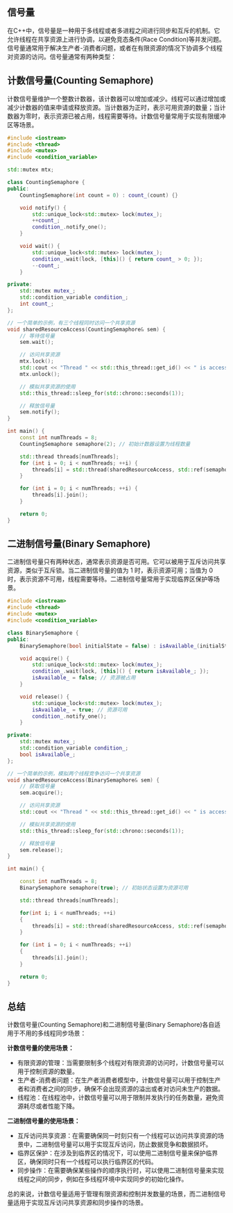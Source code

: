 ## 信号量

​	在C++中，信号量是一种用于多线程或者多进程之间进行同步和互斥的机制。它允许线程在共享资源上进行协调，以避免竞态条件(Race Condition)等并发问题。信号量通常用于解决生产者-消费者问题，或者在有限资源的情况下协调多个线程对资源的访问。信号量通常有两种类型：

## 计数信号量(Counting Semaphore)

​	计数信号量维护一个整数计数器，该计数器可以增加或减少。线程可以通过增加或减少计数器的值来申请或释放资源。当计数器为正时，表示可用资源的数量；当计数器为零时，表示资源已被占用，线程需要等待。计数信号量常用于实现有限缓冲区等场景。

```c++
#include <iostream>
#include <thread>
#include <mutex>
#include <condition_variable>

std::mutex mtx;

class CountingSemaphore {
public:
    CountingSemaphore(int count = 0) : count_(count) {}

    void notify() {
        std::unique_lock<std::mutex> lock(mutex_);
        ++count_;
        condition_.notify_one();
    }

    void wait() {
        std::unique_lock<std::mutex> lock(mutex_);
        condition_.wait(lock, [this]() { return count_ > 0; });
        --count_;
    }

private:
    std::mutex mutex_;
    std::condition_variable condition_;
    int count_;
};

// 一个简单的示例，有三个线程同时访问一个共享资源
void sharedResourceAccess(CountingSemaphore& sem) {
    // 等待信号量
    sem.wait();

    // 访问共享资源
    mtx.lock();
    std::cout << "Thread " << std::this_thread::get_id() << " is accessing the shared resource." << std::endl;
    mtx.unlock();

    // 模拟共享资源的使用
    std::this_thread::sleep_for(std::chrono::seconds(1));

    // 释放信号量
    sem.notify();
}

int main() {
    const int numThreads = 8;
    CountingSemaphore semaphore(2); // 初始计数器设置为线程数量

    std::thread threads[numThreads];
    for (int i = 0; i < numThreads; ++i) {
        threads[i] = std::thread(sharedResourceAccess, std::ref(semaphore));
    }

    for (int i = 0; i < numThreads; ++i) {
        threads[i].join();
    }

    return 0;
}
```

## 二进制信号量(Binary Semaphore)

​	二进制信号量只有两种状态，通常表示资源是否可用。它可以被用于互斥访问共享资源，类似于互斥锁。当二进制信号量的值为 1 时，表示资源可用；当值为 0 时，表示资源不可用，线程需要等待。二进制信号量常用于实现临界区保护等场景。

```c++
#include <iostream>
#include <thread>
#include <mutex>
#include <condition_variable>

class BinarySemaphore {
public:
    BinarySemaphore(bool initialState = false) : isAvailable_(initialState) {}

    void acquire() {
        std::unique_lock<std::mutex> lock(mutex_);
        condition_.wait(lock, [this]() { return isAvailable_; });
        isAvailable_ = false; // 资源被占用
    }

    void release() {
        std::unique_lock<std::mutex> lock(mutex_);
        isAvailable_ = true; // 资源可用
        condition_.notify_one();
    }

private:
    std::mutex mutex_;
    std::condition_variable condition_;
    bool isAvailable_;
};

// 一个简单的示例，模拟两个线程竞争访问一个共享资源
void sharedResourceAccess(BinarySemaphore& sem) {
    // 获取信号量
    sem.acquire();

    // 访问共享资源
    std::cout << "Thread " << std::this_thread::get_id() << " is accessing the shared resource." << std::endl;

    // 模拟共享资源的使用
    std::this_thread::sleep_for(std::chrono::seconds(1));

    // 释放信号量
    sem.release();
}

int main() {

    const int numThreads = 8;
    BinarySemaphore semaphore(true); // 初始状态设置为资源可用

    std::thread threads[numThreads];

    for(int i; i < numThreads; ++i)
    {
        threads[i] = std::thread(sharedResourceAccess, std::ref(semaphore));
    }

    for (int i = 0; i < numThreads; ++i)
    {
        threads[i].join();
    }

    return 0;
}
```

## 总结

计数信号量(Counting Semaphore)和二进制信号量(Binary Semaphore)各自适用于不用的多线程同步场景：

**计数信号量的使用场景：**

- 有限资源的管理：当需要限制多个线程对有限资源的访问时，计数信号量可以用于控制资源的数量。
- 生产者-消费者问题：在生产者消费者模型中，计数信号量可以用于控制生产者和消费者之间的同步，确保不会出现资源的溢出或者对访问未生产的数据。
- 线程池：在线程池中，计数信号量可以用于限制并发执行的任务数量，避免资源耗尽或者性能下降。

**二进制信号量的使用场景：**

- 互斥访问共享资源：在需要确保同一时刻只有一个线程可以访问共享资源的场景中，二进制信号量可以用于实现互斥访问，防止数据竞争和数据损坏。
- 临界区保护：在涉及到临界区的情况下，可以使用二进制信号量来保护临界区，确保同时只有一个线程可以执行临界区的代码。
- 同步操作：在需要确保某些操作的顺序执行时，可以使用二进制信号量来实现线程之间的同步，例如在多线程环境中实现同步的初始化操作。

总的来说，计数信号量适用于管理有限资源和控制并发数量的场景，而二进制信号量适用于实现互斥访问共享资源和同步操作的场景。

​	
